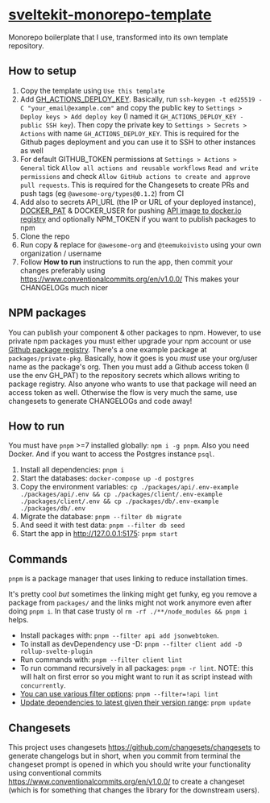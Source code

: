 # [sveltekit-monorepo-template](https://github.com/teemukoivisto/sveltekit-monorepo-template)

Monorepo boilerplate that I use, transformed into its own template repository.

## How to setup

1. Copy the template using `Use this template`
2. Add [GH_ACTIONS_DEPLOY_KEY](https://docs.github.com/en/developers/overview/managing-deploy-keys#deploy-keys). Basically, run `ssh-keygen -t ed25519 -C "your_email@example.com"` and copy the public key to `Settings > Deploy keys > Add deploy key` (I named it `GH_ACTIONS_DEPLOY_KEY - public SSH key`). Then copy the private key to `Settings > Secrets > Actions` with name `GH_ACTIONS_DEPLOY_KEY`. This is required for the Github pages deployment and you can use it to SSH to other instances as well
3. For default GITHUB_TOKEN permissions at `Settings > Actions > General` tick `Allow all actions and reusable workflows` `Read and write permissions` and check `Allow GitHub actions to create and approve pull requests`. This is required for the Changesets to create PRs and push tags (eg `@awesome-org/types@0.1.2`) from CI
4. Add also to secrets API_URL (the IP or URL of your deployed instance), [DOCKER_PAT](https://docs.docker.com/docker-hub/access-tokens/) & DOCKER_USER for pushing [API image to docker.io registry](https://hub.docker.com/r/tekkk/example-api) and optionally NPM_TOKEN if you want to publish packages to npm
5. Clone the repo
6. Run copy & replace for `@awesome-org` and `@teemukoivisto` using your own organization / username
7. Follow **How to run** instructions to run the app, then commit your changes preferably using https://www.conventionalcommits.org/en/v1.0.0/ This makes your CHANGELOGs much nicer

## NPM packages

You can publish your component & other packages to npm. However, to use private npm packages you must either upgrade your npm account or use [Github package registry](https://docs.github.com/en/packages/learn-github-packages/introduction-to-github-packages). There's a one example package at `packages/private-pkg`. Basically, how it goes is you _must_ use your org/user name as the package's org. Then you must add a Github access token (I use the env GH_PAT) to the repository secrets which allows writing to package registry. Also anyone who wants to use that package will need an access token as well. Otherwise the flow is very much the same, use changesets to generate CHANGELOGs and code away!

## How to run

You must have `pnpm` >=7 installed globally: `npm i -g pnpm`. Also you need Docker. And if you want to access the Postgres instance `psql`.

1. Install all dependencies: `pnpm i`
2. Start the databases: `docker-compose up -d postgres`
3. Copy the environment variables: `cp ./packages/api/.env-example ./packages/api/.env && cp ./packages/client/.env-example ./packages/client/.env && cp ./packages/db/.env-example ./packages/db/.env`
4. Migrate the database: `pnpm --filter db migrate`
5. And seed it with test data: `pnpm --filter db seed`
6. Start the app in http://127.0.0.1:5175: `pnpm start`

## Commands

`pnpm` is a package manager that uses linking to reduce installation times.

It's pretty cool _but_ sometimes the linking might get funky, eg you remove a package from `packages/` and the links might not work anymore even after doing `pnpm i`. In that case trusty ol `rm -rf ./**/node_modules && pnpm i` helps.

- Install packages with: `pnpm --filter api add jsonwebtoken`.
- To install as devDependency use -D: `pnpm --filter client add -D rollup-svelte-plugin`
- Run commands with: `pnpm --filter client lint`
- To run command recursively in all packages: `pnpm -r lint`. NOTE: this will halt on first error so you might want to run it as script instead with `concurrently`.
- [You can use various filter options](https://pnpm.io/filtering): `pnpm --filter=!api lint`
- [Update dependencies to latest given their version range](https://pnpm.io/cli/update): `pnpm update`

## Changesets

This project uses changesets https://github.com/changesets/changesets to generate changelogs but in short, when you commit from terminal the changeset prompt is opened in which you should write your functionality using conventional commits https://www.conventionalcommits.org/en/v1.0.0/ to create a changeset (which is for something that changes the library for the downstream users).
